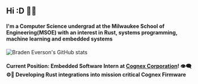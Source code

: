 ## Hi :D 🌱🦀
#### I'm a Computer Science undergrad at the Milwaukee School of Engineering(MSOE) with an interest in Rust, systems programming, machine learning and embedded systems

![Braden Everson's GitHub stats](https://github-readme-stats.vercel.app/api?username=BradenEverson&theme=monokai)

#### **Current Position**: Embedded Software Intern at [Cognex Corporation](https://www.cognex.com/)! 👁️‍🗨️⚙️🦀 Developing Rust integrations into mission critical Cognex Firmware
